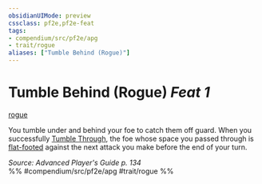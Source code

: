 ```yaml
---
obsidianUIMode: preview
cssclass: pf2e,pf2e-feat
tags:
- compendium/src/pf2e/apg
- trait/rogue
aliases: ["Tumble Behind (Rogue)"]
---
```

# Tumble Behind (Rogue)  *Feat 1*  
[rogue](rules/traits/rogue.md "Rogue Class Trait")  


You tumble under and behind your foe to catch them off guard. When you successfully [Tumble Through](rules/actions/tumble-through.md), the foe whose space you passed through is [flat-footed](rules/conditions.md#Flat-footed) against the next attack you make before the end of your turn.

*Source: Advanced Player's Guide p. 134*  
%% #compendium/src/pf2e/apg #trait/rogue %%